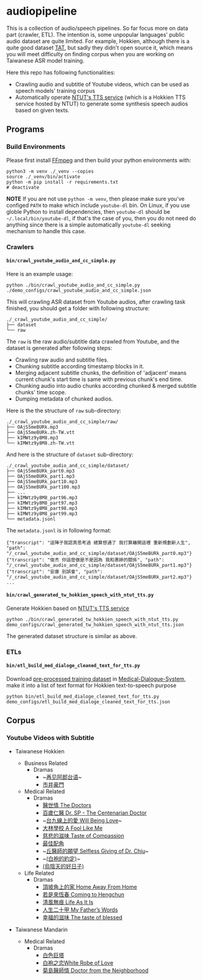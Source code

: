 # audiopipeline
This is a collection of audio/speech pipelines. So far focus more on data part 
(crawler, ETL). The intention is, some unpopular languages' public audio dataset 
are quite limited. For example, Hokkien, although there is a quite good dataset 
[TAT](https://sites.google.com/nycu.edu.tw/fsw/home/tat-phase-i?authuser=0), but 
sadly they didn't open source it, which means you will meet difficulty on finding 
corpus when you are working on Taiwanese ASR model training.
 
Here this repo has following functionalities:
* Crawling audio and subtitle of Youtube videos, which can be used as speech models' 
  training corpus
* Automatically operate [NTUT's TTS service](http://tts001.iptcloud.net:8804/) (which 
  is a Hokkien TTS service hosted by NTUT) to generate some synthesis speech audios 
  based on given texts.


## Programs
### Build Environments
Please first install [FFmpeg](https://ffmpeg.org/download.html) and then build your 
python environments with:
```shell
python3 -m venv ./_venv --copies
source ./_venv/bin/activate
python -m pip install -r requirements.txt
# deactivate
```

**NOTE**
If you are not use `python -m venv`, then please make sure you've configed `PATH` 
to make which include `youtube-dl` bin. On Linux, if you use globle Python to 
install dependencies, then `youtube-dl` should be `~/.local/bin/youtube-dl`, if 
that's the case of you, then you do not need do anything since there is a 
simple automatically `youtube-dl` seeking mechanism to handle this case.

### Crawlers
#### `bin/crawl_youtube_audio_and_cc_simple.py`
Here is an example usage:
```shell
python ./bin/crawl_youtube_audio_and_cc_simple.py ./demo_configs/crawl_youtube_audio_and_cc_simple.json
```

This will crawling ASR dataset from Youtube audios, after crawling 
task finished, you should get a folder with following structure:
```
./_crawl_youtube_audio_and_cc_simple/
├── dataset
└── raw
```
The `raw` is the raw audio/subtitle data crawled from Youtube, and the dataset 
is generated after following steps:
* Crawling raw audio and subtitle files.
* Chunking subtitle according timestamp blocks in it.
* Merging adjacent subtitle chunks, the definition of 'adjacent' means current 
  chunk's start time is same with previous chunk's end time.
* Chunking audio into audio chunks according chunked & merged subtitle chunks' time scope.
* Dumping metadata of chunked audios.

Here is the the structure of `raw` sub-directory:
```
./_crawl_youtube_audio_and_cc_simple/raw/
├── OAjS5meBURk.mp3
├── OAjS5meBURk.zh-TW.vtt
├── kIMWtz9y8M8.mp3
└── kIMWtz9y8M8.zh-TW.vtt
```
And here is the structure of `dataset` sub-directory:
```
./_crawl_youtube_audio_and_cc_simple/dataset/
├── OAjS5meBURk_part0.mp3
├── OAjS5meBURk_part1.mp3
├── OAjS5meBURk_part10.mp3
├── OAjS5meBURk_part100.mp3
├── ...
├── kIMWtz9y8M8_part96.mp3
├── kIMWtz9y8M8_part97.mp3
├── kIMWtz9y8M8_part98.mp3
├── kIMWtz9y8M8_part99.mp3
└── metadata.jsonl
```
The `metadata.jsonl` is in following format:
```
{"transcript": "這陣子我認真思考過 總算想通了 我打算離開這裡 重新規劃新人生", "path": "/_crawl_youtube_audio_and_cc_simple/dataset/OAjS5meBURk_part0.mp3"}
{"transcript": "俊杰 你這麼做是不是因為 我和惠婷的關係", "path": "/_crawl_youtube_audio_and_cc_simple/dataset/OAjS5meBURk_part1.mp3"}
{"transcript": "安康 別誤會", "path": "/_crawl_youtube_audio_and_cc_simple/dataset/OAjS5meBURk_part2.mp3"}
...
```

#### `bin/crawl_generated_tw_hokkien_speech_with_ntut_tts.py`
Generate Hokkien based on [NTUT's TTS service](http://tts001.iptcloud.net:8804/)
```shell
python ./bin/crawl_generated_tw_hokkien_speech_with_ntut_tts.py demo_configs/crawl_generated_tw_hokkien_speech_with_ntut_tts.json
```
The generated dataset structure is similar as above.

### ETLs
#### `bin/etl_build_med_dialoge_cleaned_text_for_tts.py`
Download [pre-processed training dataset](https://drive.google.com/drive/folders/11sglwm6-cY7gjeqlZaMxL_MDKDMLdhym) 
in [Medical-Dialogue-System](https://github.com/UCSD-AI4H/Medical-Dialogue-System), make it into a list of text 
format for Hokkien text-to-speech purpose
```shell
python bin/etl_build_med_dialoge_cleaned_text_for_tts.py demo_configs/etl_build_med_dialoge_cleaned_text_for_tts.json
```

## Corpus
### Youtube Videos with Subtitle
* Taiwanese Hokkien
    * Business Related
        * Dramas
            * ~[再见阿郎台语](https://www.youtube.com/playlist?list=PLKDgOPgC7DbTEiYcr5HXmCBYj6CTDEpgr)~
            * [市井豪門](https://www.youtube.com/results?search_query=%E5%B8%82%E4%BA%95%E8%B1%AA%E9%96%80)
    * Medical Related
        * Dramas
            * [醫世情 The Doctors](https://www.youtube.com/playlist?list=PLc8M1wVJOpHxOh8W_CsE0QVj6bU13mJg5)
            * [百歲仁醫 Dr. SP - The Centenarian Doctor](https://www.youtube.com/playlist?list=PLc8M1wVJOpHwKDgSCcbUS8KFZWD48Wt-R)
            * ~[台九線上的愛 Will Being Love](https://www.youtube.com/playlist?list=PLc8M1wVJOpHz3I6BFxNCAQYXjQs3rYt90)~
            * [大林學校 A Fool Like Me](https://www.youtube.com/playlist?list=PLc8M1wVJOpHzcXp3D15E3v2SAOJO9uqgD)
            * [慈悲的滋味 Taste of Compassion](https://www.youtube.com/playlist?list=PLc8M1wVJOpHxAHhq9lPS0To2zNc_iwVaI)
            * [最佳配角](https://www.youtube.com/playlist?list=PLc8M1wVJOpHyIAViBj6Vf_LwvvOJY4rhK)
            * ~[丘醫師的願望 Selfless Giving of Dr. Chiu](https://www.youtube.com/playlist?list=PLc8M1wVJOpHzH8922CpOGsdVSSjxvukgi)~
            * ~[(白袍的約定)](https://www.youtube.com/playlist?list=PLc8M1wVJOpHzexPvfep4vqpdGFNpWGgjL)~
            * [(烏陰天的好日子)](https://www.youtube.com/playlist?list=PLzgAweye8Ud6ZWZ2ikBx1ee2uYszHa0cp)
    * Life Related
        * Dramas
            * [頂坡角上的家 Home Away From Home](https://www.youtube.com/playlist?list=PLc8M1wVJOpHwCUcO0OUF6tdw6Ythw6FVq)
            * [若是來恆春 Coming to Hengchun](https://www.youtube.com/playlist?list=PLc8M1wVJOpHyBYJUZYTC8Tyy_7z4k9A9-)
            * [清風無痕 Life As It Is](https://www.youtube.com/playlist?list=PLc8M1wVJOpHzSQHus3ZxkRfLPKrDHK-A6)
            * [人生二十甲 My Father’s Words](https://www.youtube.com/playlist?list=PLc8M1wVJOpHxvv-rEzb-LpEWht_3kBqj8)
            * [幸福的滋味 The taste of blessed](https://www.youtube.com/playlist?list=PLc8M1wVJOpHzIRHjvMO4TSlZZsw7wm4NH)

* Taiwanese Mandarin
    * Medical Related
        * Dramas
            * [白色巨塔](https://www.youtube.com/playlist?list=PLZB1HSq1adjj9Nd7G7R3ylRSt06XIkTT1)
            * [白袍之恋White Robe of Love](https://www.youtube.com/playlist?list=PLzt2yjwjKLWutCvoaH-5HgsTewH7ZJ7D6)
            * [菊島醫師情 Doctor from the Neighborhood](https://www.youtube.com/playlist?list=PLc8M1wVJOpHx_hZNDYc4L1TA6PXcHBnVG)
